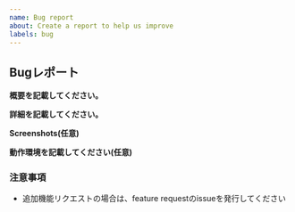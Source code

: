 ```yaml
---
name: Bug report
about: Create a report to help us improve
labels: bug
---
```


## Bugレポート

**概要を記載してください。**

**詳細を記載してください。**

**Screenshots(任意)**

**動作環境を記載してください(任意)**

### 注意事項

- 追加機能リクエストの場合は、feature requestのissueを発行してください